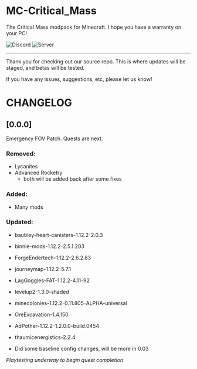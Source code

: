 # MC-Critical_Mass
The Critical Mass modpack for Minecraft. I hope you have a warranty on your PC!

![Discord](https://img.shields.io/discord/539569894749110300?label=Discord&logo=Discord&style=plastic)
![Server](https://status.mw-gc.com/api/badge/15/uptime/24?label=Server&labelSuffix=&prefix=Uptime=&suffix=%)
<hr>
Thank you for checking out our source repo.
This is where updates will be staged, and betas will be tested.

If you have any issues, suggestions, etc, please let us know!

# CHANGELOG

## [0.0.0]
Emergency FOV Patch. Quests are next.

### Removed:
* Lycanites
* Advanced Rocketry
  - both will be added back after some fixes

### Added:
* Many mods

### Updated:
* baubley-heart-canisters-1.12.2-2.0.3
* binnie-mods-1.12.2-2.5.1.203
* ForgeEndertech-1.12.2-2.6.2.83
* journeymap-1.12.2-5.7.1
* LagGoggles-FAT-1.12.2-4.11-92
* levelup2-1.3.0-shaded
* minecolonies-1.12.2-0.11.805-ALPHA-universal
* OreExcavation-1.4.150
* AdPother-1.12.2-1.2.0.0-build.0454
* thaumicenergistics-2.2.4

* Did some baseline config changes, will be more in 0.03

*Playtesting underway to begin quest completion*
